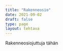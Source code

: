```yaml
---
title: "Rakenneosio"
date: 2021-09-02
draft: false
type: page
layout: tehtava
---
```

Rakenneosiojuttuja tähän
